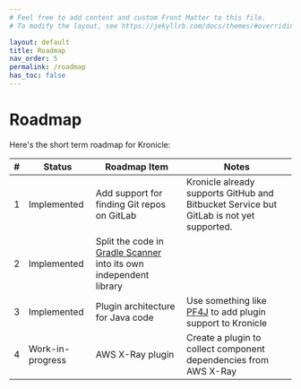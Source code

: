```yaml
---
# Feel free to add content and custom Front Matter to this file.
# To modify the layout, see https://jekyllrb.com/docs/themes/#overriding-theme-defaults

layout: default
title: Roadmap
nav_order: 5
permalink: /roadmap
has_toc: false
---
```


# Roadmap


Here's the short term roadmap for Kronicle: 

| #   | Status           | Roadmap Item                                                                                                                                                                         | Notes                                                                                     |
|-----|------------------|--------------------------------------------------------------------------------------------------------------------------------------------------------------------------------------|-------------------------------------------------------------------------------------------|
| 1   | Implemented      | Add support for finding Git repos on GitLab                                                                                                                                          | Kronicle already supports GitHub and Bitbucket Service but GitLab is not yet supported.   |
| 2   | Implemented      | Split the code in [Gradle Scanner](https://github.com/kronicle-tech/kronicle/tree/main/service/src/main/java/tech/kronicle/service/scanners/gradle) into its own independent library |                                                                                           |
| 3   | Implemented      | Plugin architecture for Java code                                                                                                                                                    | Use something like [PF4J](https://github.com/pf4j/pf4j) to add plugin support to Kronicle |
| 4   | Work-in-progress | AWS X-Ray plugin                                                                                                                                                                     | Create a plugin to collect component dependencies from AWS X-Ray                          |
